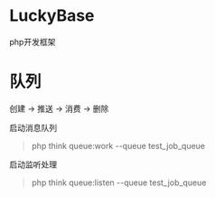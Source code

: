 # LuckyBase
php开发框架

# 队列
创建 -> 推送 -> 消费 -> 删除

启动消息队列
> php think queue:work --queue test_job_queue

启动监听处理
> php think queue:listen --queue test_job_queue